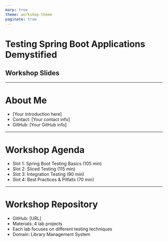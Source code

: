 ```yaml
---
marp: true
theme: workshop-theme
paginate: true
---
```


<!-- _class: title -->

# Testing Spring Boot Applications Demystified

## Workshop Slides

---

# About Me

- [Your introduction here]
- Contact: [Your contact info]
- GitHub: [Your GitHub info]

---

# Workshop Agenda

- Slot 1: Spring Boot Testing Basics (105 min)
- Slot 2: Sliced Testing (115 min)
- Slot 3: Integration Testing (90 min)
- Slot 4: Best Practices & Pitfalls (70 min)

---

# Workshop Repository

- GitHub: [URL]
- Materials: 4 lab projects
- Each lab focuses on different testing techniques
- Domain: Library Management System